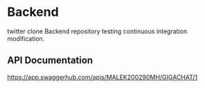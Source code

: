 # Backend
twitter clone Backend repository
testing continuous integration
modification.


## API Documentation 
https://app.swaggerhub.com/apis/MALEK200290MH/GIGACHAT/1



